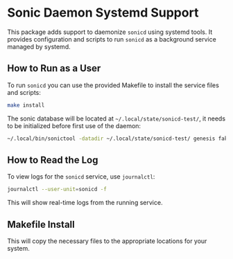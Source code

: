 # Sonic Daemon Systemd Support

This package adds support to daemonize `sonicd` using systemd tools. It provides configuration and scripts to run `sonicd` as a background service managed by systemd.

## How to Run as a User

To run `sonicd` you can use the provided Makefile to install the service files and scripts:

```sh
make install
```

The sonic database will be located at `~/.local/state/sonicd-test/`, it needs to
be initialized before first use of the daemon: 
```sh
~/.local/bin/sonictool -datadir ~/.local/state/sonicd-test/ genesis fake 1
```

## How to Read the Log

To view logs for the `sonicd` service, use `journalctl`:

```sh
journalctl --user-unit=sonicd -f
```

This will show real-time logs from the running service.

## Makefile Install

This will copy the necessary files to the appropriate locations for your system.
